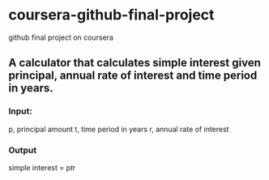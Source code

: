 # coursera-github-final-project
github final project on coursera

## A calculator that calculates simple interest given principal, annual rate of interest and time period in years.
### Input:
   p, principal amount
   t, time period in years
   r, annual rate of interest
### Output
   simple interest = p*t*r
